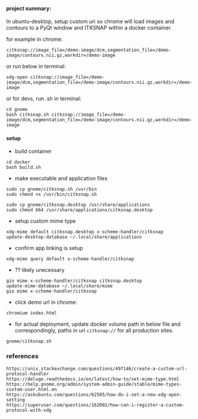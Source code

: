 
#### project summary:

In ubuntu-desktop, setup custom uri so chrome will load images and contours to a PyQt window and ITKSNAP within a docker container.

for example in chrome:

```
citksnap://image_file=/demo-image/dcm,segmentation_file=/demo-image/contours.nii.gz,workdir=/demo-image
```

or run below in terminal:

```
xdg-open citksnap://image_file=/demo-image/dcm,segmentation_file=/demo-image/contours.nii.gz,workdir=/demo-image
```

or for devs, run .sh in terminal:

```
cd gnome
bash citksnap.sh citksnap://image_file=/demo-image/dcm,segmentation_file=/demo-image/contours.nii.gz,workdir=/demo-image
```

#### setup


+ build container

```
cd docker
bash build.sh
```

+ make executable and application files

```
sudo cp gnome/citksnap.sh /usr/bin
sudo chmod +x /usr/bin/citksnap.sh

sudo cp gnome/citksnap.desktop /usr/share/applications
sudo chmod 664 /usr/share/applications/citksnap.desktop

```

+ setup custom mime type

```
xdg-mime default citksnap.desktop x-scheme-handler/citksnap
update-desktop-database ~/.local/share/applications
```

+ confirm app linking is setup

```
xdg-mime query default x-scheme-handler/citksnap
```

+ ?? likely unecessary
```
gio mime x-scheme-handler/citksnap citksnap.desktop
update-mime-database ~/.local/share/mime
gio mime x-scheme-handler/citksnap 
```

+ click demo url in chrome:

```
chromium index.html
```

+ for actual deployment, update docker volume path in below file and correspondingly, paths in uri `citksnap://` for all production sites.

```
gnome/citksnap.sh
```




### references

```
https://unix.stackexchange.com/questions/497146/create-a-custom-url-protocol-handler
https://deluge.readthedocs.io/en/latest/how-to/set-mime-type.html
https://help.gnome.org/admin/system-admin-guide/stable/mime-types-custom-user.html.en
https://askubuntu.com/questions/62585/how-do-i-set-a-new-xdg-open-setting
https://superuser.com/questions/162092/how-can-i-register-a-custom-protocol-with-xdg
```


